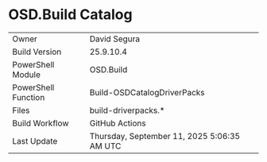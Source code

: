 ﻿# OSD.Build Catalog

| | |
|-|-|
| Owner | David Segura |
| Build Version | 25.9.10.4 |
| PowerShell Module | OSD.Build |
| PowerShell Function | Build-OSDCatalogDriverPacks |
| Files | build-driverpacks.* |
| Build Workflow | GitHub Actions |
| Last Update | Thursday, September 11, 2025 5:06:35 AM UTC |
